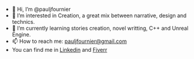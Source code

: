 - 👋 Hi, I’m @pauljfournier
- 👀 I’m interested in Creation, a great mix between narrative, design and technics.
- 🌱 I’m currently learning stories creation, novel writting, C++ and Unreal Engine.
- 📫 How to reach me: pauljfournier@gmail.com
- You can find me in [Linkedin](https://www.linkedin.com/in/pauljfournier/) and [Fiverr](https://fr.fiverr.com/soryn_/write-you-write-and-design-a-ttrpg-adventure-for-you)
